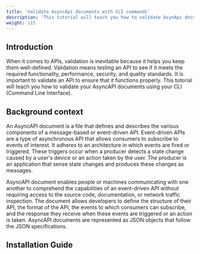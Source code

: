 ```yaml
---
title: 'Validate AsyncApi documents with CLI commands'
description: 'This tutorial will teach you how to validate AsynApi document using CLI commands'
weight: 115
---
```

## Introduction

When it comes to APIs, validation is inevitable because it helps you keep them well-defined. Validation means testing an API to see if it meets the required functionality, performance, security, and quality standards. It is important to validate an API to ensure that it functions properly. This tutorial will teach you how to validate your AsyncAPI documents using your CLI (Command Line Interface).

## Background context

An AsyncAPI document is a file that defines and describes the various components of a message-based or event-driven API. Event-driven APIs are a type of asynchronous API that allows consumers to subscribe to events of interest. It adheres to an architecture in which events are fired or triggered. These triggers occur when a producer detects a state change caused by a user's device or an action taken by the user. The producer is an application that sense state changes and produces these changes as messages.

AsyncAPI document  enables people or machines communicating with one another to comprehend the capabilities of an event-driven API without requiring access to the source code, documentation, or network traffic inspection.
The document allows developers to define the structure of their API, the format of the API, the events to which consumers can subscribe, and the response they receive when these events are triggered or an action is taken. AsyncAPI documents are represented as JSON objects that follow the JSON specifications.

## Installation Guide